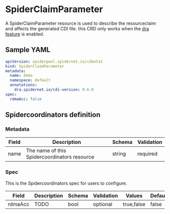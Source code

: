 # SpiderClaimParameter

A SpiderClaimParameter resource is used to describe the resourceclaim and affects the generated CDI file. this CRD only works when the [dra feature](https://kubernetes.io/docs/concepts/scheduling-eviction/dynamic-resource-allocation/) is enabled.

## Sample YAML

```yaml
apiVersion: spiderpool.spidernet.io/v2beta1
kind: SpiderClaimParameter
metadata:
  name: demo
  namespace: default
  annotations:
    dra.spidernet.io/cdi-version: 0.6.0
spec:
  rdmaAcc: false
```

## Spidercoordinators definition

### Metadata

| Field     | Description                                       | Schema | Validation |
|-----------|---------------------------------------------------|--------|------------|
| name      | The name of this Spidercoordinators resource      | string | required   |

### Spec

This is the Spidercoordinators spec for users to configure.

| Field              | Description                                                                                                                                                                                                                                                                                                                                                                                                                                                                                                                                                                                                                                                                                                                              | Schema  | Validation | Values                                        | Default                      |
|--------------------|------------------------------------------------------------------------------------------------------------------------------------------------------------------------------------------------------------------------------------------------------------------------------------------------------------------------------------------------------------------------------------------------------------------------------------------------------------------------------------------------------------------------------------------------------------------------------------------------------------------------------------------------------------------------------------------------------------------------------------------|---------|------------|-----------------------------------------------|------------------------------|
| rdmaAcc               |  TODO                                                                                                                                                                                                                                                                      | bool  | optional    |         true,false                 | false                         |

